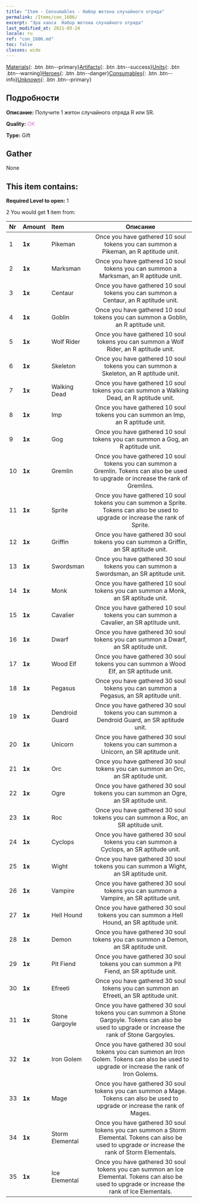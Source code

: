 ```yaml
---
title: "Item - Consumables - Набор жетона случайного отряда"
permalink: /Items/con_1606/
excerpt: "Эра хаоса  Набор жетона случайного отряда"
last_modified_at: 2021-03-24
locale: ru
ref: "con_1606.md"
toc: false
classes: wide
---
```

 [Materials](/ru/Items/){: .btn .btn--primary}[Artifacts](/ru/Items/Artifacts/){: .btn .btn--success}[Units](/ru/Items/Units/){: .btn .btn--warning}[Heroes](/ru/Items/Heroes/){: .btn .btn--danger}[Consumables](/ru/Items/Consumables/){: .btn .btn--info}[Unknown](/ru/Items/Unknown/){: .btn .btn--primary}

## Подробности
 **Описание:** Получите 1 жетон случайного отряда R или SR.

 **Quality:** <span style="color: #DA70D6">OK</span>

 **Type:** Gift

## Gather

  None

## This item contains:

 **Required Level to open:** 1

 2 You would get **1** item  from:

  | Nr | Amount |     Item    | Описание |
  |:---|:-------|:------------|:-----------:|
  | 1 |  **1x** | Pikeman | Once you have gathered 10 soul tokens you can summon a Pikeman, an R aptitude unit.  | 
  | 2 |  **1x** | Marksman | Once you have gathered 10 soul tokens you can summon a Marksman, an R aptitude unit.  | 
  | 3 |  **1x** | Centaur | Once you have gathered 10 soul tokens you can summon a Centaur, an R aptitude unit.  | 
  | 4 |  **1x** | Goblin | Once you have gathered 10 soul tokens you can summon a Goblin, an R aptitude unit.  | 
  | 5 |  **1x** | Wolf Rider | Once you have gathered 10 soul tokens you can summon a Wolf Rider, an R aptitude unit.  | 
  | 6 |  **1x** | Skeleton | Once you have gathered 10 soul tokens you can summon a Skeleton, an R aptitude unit.  | 
  | 7 |  **1x** | Walking Dead | Once you have gathered 10 soul tokens you can summon a Walking Dead, an R aptitude unit.  | 
  | 8 |  **1x** | Imp | Once you have gathered 10 soul tokens you can summon an Imp, an R aptitude unit.  | 
  | 9 |  **1x** | Gog | Once you have gathered 10 soul tokens you can summon a Gog, an R aptitude unit.  | 
  | 10 |  **1x** | Gremlin | Once you have gathered 10 soul tokens you can summon a Gremlin. Tokens can also be used to upgrade or increase the rank of Gremlins.  | 
  | 11 |  **1x** | Sprite | Once you have gathered 10 soul tokens you can summon a Sprite. Tokens can also be used to upgrade or increase the rank of Sprite.  | 
  | 12 |  **1x** | Griffin | Once you have gathered 30 soul tokens you can summon a Griffin, an SR aptitude unit.  | 
  | 13 |  **1x** | Swordsman | Once you have gathered 30 soul tokens you can summon a Swordsman, an SR aptitude unit.  | 
  | 14 |  **1x** | Monk | Once you have gathered 10 soul tokens you can summon a Monk, an SR aptitude unit.  | 
  | 15 |  **1x** | Cavalier  | Once you have gathered 10 soul tokens you can summon a Cavalier, an SR aptitude unit.  | 
  | 16 |  **1x** | Dwarf | Once you have gathered 30 soul tokens you can summon a Dwarf, an SR aptitude unit.  | 
  | 17 |  **1x** | Wood Elf | Once you have gathered 30 soul tokens you can summon a Wood Elf, an SR aptitude unit.  | 
  | 18 |  **1x** | Pegasus | Once you have gathered 30 soul tokens you can summon a Pegasus, an SR aptitude unit.  | 
  | 19 |  **1x** | Dendroid Guard | Once you have gathered 30 soul tokens you can summon a Dendroid Guard, an SR aptitude unit.  | 
  | 20 |  **1x** | Unicorn | Once you have gathered 30 soul tokens you can summon a Unicorn, an SR aptitude unit.  | 
  | 21 |  **1x** | Orc | Once you have gathered 30 soul tokens you can summon an Orc, an SR aptitude unit.  | 
  | 22 |  **1x** | Ogre | Once you have gathered 30 soul tokens you can summon an Ogre, an SR aptitude unit.  | 
  | 23 |  **1x** | Roc | Once you have gathered 30 soul tokens you can summon a Roc, an SR aptitude unit.  | 
  | 24 |  **1x** | Cyclops | Once you have gathered 30 soul tokens you can summon a Cyclops, an SR aptitude unit.  | 
  | 25 |  **1x** | Wight | Once you have gathered 30 soul tokens you can summon a Wight, an SR aptitude unit.  | 
  | 26 |  **1x** | Vampire | Once you have gathered 30 soul tokens you can summon a Vampire, an SR aptitude unit.  | 
  | 27 |  **1x** | Hell Hound | Once you have gathered 30 soul tokens you can summon a Hell Hound, an SR aptitude unit.  | 
  | 28 |  **1x** | Demon | Once you have gathered 30 soul tokens you can summon a Demon, an SR aptitude unit.  | 
  | 29 |  **1x** | Pit Fiend | Once you have gathered 30 soul tokens you can summon a Pit Fiend, an SR aptitude unit.  | 
  | 30 |  **1x** | Efreeti | Once you have gathered 30 soul tokens you can summon an Efreeti, an SR aptitude unit.  | 
  | 31 |  **1x** | Stone Gargoyle | Once you have gathered 30 soul tokens you can summon a Stone Gargoyle. Tokens can also be used to upgrade or increase the rank of Stone Gargoyles.  | 
  | 32 |  **1x** | Iron Golem | Once you have gathered 30 soul tokens you can summon an Iron Golem. Tokens can also be used to upgrade or increase the rank of Iron Golems.  | 
  | 33 |  **1x** | Mage | Once you have gathered 30 soul tokens you can summon a Mage. Tokens can also be used to upgrade or increase the rank of Mages.  | 
  | 34 |  **1x** | Storm Elemental | Once you have gathered 30 soul tokens you can summon a Storm Elemental. Tokens can also be used to upgrade or increase the rank of Storm Elementals.  | 
  | 35 |  **1x** | Ice Elemental | Once you have gathered 30 soul tokens you can summon an Ice Elemental. Tokens can also be used to upgrade or increase the rank of Ice Elementals.  | 
